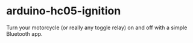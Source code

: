 # arduino-hc05-ignition
Turn your motorcycle (or really any toggle relay) on and off with a simple Bluetooth app.
